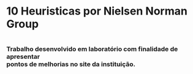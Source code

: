 <h1>10 Heuristicas por Nielsen Norman Group<h1>

<h3>Trabalho desenvolvido em laboratório com finalidade de apresentar<br>
  pontos de melhorias no site da instituição.<h3>
